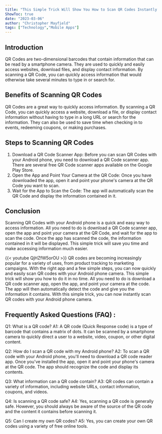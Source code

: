 ```yaml
---
title: "This Simple Trick Will Show You How to Scan QR Codes Instantly with Your Android Phone Camera!"
ShowToc: true 
date: "2023-03-06"
author: "Christopher Mayfield" 
tags: ["Technology","Mobile Apps"]
---
```

## Introduction 
QR Codes are two-dimensional barcodes that contain information that can be read by a smartphone camera. They are used to quickly and easily access websites, download files, and display contact information. By scanning a QR Code, you can quickly access information that would otherwise take several minutes to type in or search for. 

## Benefits of Scanning QR Codes
QR Codes are a great way to quickly access information. By scanning a QR Code, you can quickly access a website, download a file, or display contact information without having to type in a long URL or search for the information. They can also be used to save time when checking in to events, redeeming coupons, or making purchases. 

## Steps to Scanning QR Codes
1. Download a QR Code Scanner App: Before you can scan QR Codes with your Android phone, you need to download a QR Code scanner app. There are several free QR Code scanner apps available on the Google Play Store. 
2. Open the App and Point Your Camera at the QR Code: Once you have downloaded the app, open it and point your phone's camera at the QR Code you want to scan. 
3. Wait for the App to Scan the Code: The app will automatically scan the QR Code and display the information contained in it.

## Conclusion
Scanning QR Codes with your Android phone is a quick and easy way to access information. All you need to do is download a QR Code scanner app, open the app and point your camera at the QR Code, and wait for the app to scan the code. Once the app has scanned the code, the information contained in it will be displayed. This simple trick will save you time and make accessing information much easier.

{{< youtube QjHZfW5orOU >}} 
QR codes are becoming increasingly popular for a variety of uses, from product tracking to marketing campaigns. With the right app and a few simple steps, you can now quickly and easily scan QR codes with your Android phone camera. This simple trick will show you how to do it in no time. All you need to do is download a QR code scanner app, open the app, and point your camera at the code. The app will then automatically detect the code and give you the information it contains. With this simple trick, you can now instantly scan QR codes with your Android phone camera.

## Frequently Asked Questions (FAQ) :
Q1: What is a QR code?
A1: A QR code (Quick Response code) is a type of barcode that contains a matrix of dots. It can be scanned by a smartphone camera to quickly direct a user to a website, video, coupon, or other digital content.

Q2: How do I scan a QR code with my Android phone?
A2: To scan a QR code with your Android phone, you'll need to download a QR code reader app. Once you've installed the app, open it and point your phone's camera at the QR code. The app should recognize the code and display its contents.

Q3: What information can a QR code contain?
A3: QR codes can contain a variety of information, including website URLs, contact information, coupons, and videos.

Q4: Is scanning a QR code safe?
A4: Yes, scanning a QR code is generally safe. However, you should always be aware of the source of the QR code and the content it contains before scanning it.

Q5: Can I create my own QR codes?
A5: Yes, you can create your own QR codes using a variety of free online tools.


